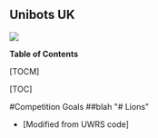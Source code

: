 ## Unibots UK

![](<img src="https://unibots.uk/images/unibots.png" width="100" height="100">)

**Table of Contents**

[TOCM]

[TOC]

#Competition Goals
##blah
"# Lions" 

- [Modified from UWRS code]
